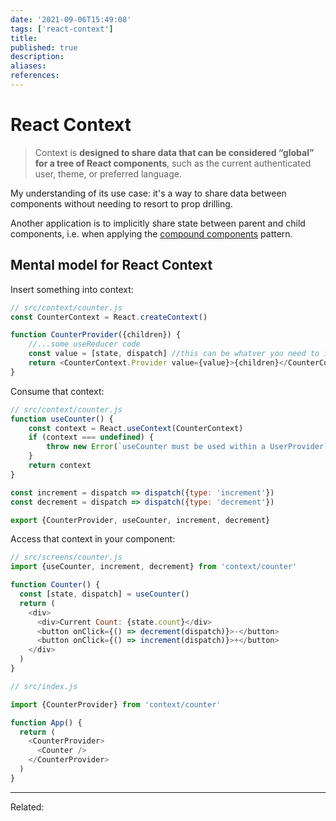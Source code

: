 ```yaml
---
date: '2021-09-06T15:49:08'
tags: ['react-context']
title: 
published: true
description:
aliases:
references:
---
```


# React Context
> Context is **designed to share data that can be considered “global” for a tree of React components**, such as the current authenticated user, theme, or preferred language.

My understanding of its use case: it's a way to share data between components without needing to resort to prop drilling.

Another application is to implicitly share state between parent and child components, i.e. when applying the [compound components](202109061436-compound-components.md) pattern.

## Mental model for React Context
Insert something into context:
```js
// src/context/counter.js
const CounterContext = React.createContext()

function CounterProvider({children}) {
  	//...some useReducer code
	const value = [state, dispatch] //this can be whatver you need to insert into context
	return <CounterContext.Provider value={value}>{children}</CounterContext.Provider>
}
```
Consume that context:
```js
// src/context/counter.js
function useCounter() {
	const context = React.useContext(CounterContext)
	if (context === undefined) {
		throw new Error(`useCounter must be used within a UserProvider`)	
	}
  	return context
}

const increment = dispatch => dispatch({type: 'increment'})
const decrement = dispatch => dispatch({type: 'decrement'})

export {CounterProvider, useCounter, increment, decrement}
```
Access that context in your component:
```js
// src/screens/counter.js
import {useCounter, increment, decrement} from 'context/counter'

function Counter() {
  const [state, dispatch] = useCounter()
  return (
    <div>
      <div>Current Count: {state.count}</div>
      <button onClick={() => decrement(dispatch)}>-</button>
      <button onClick={() => increment(dispatch)}>+</button>
    </div>
  )
}
```

```js
// src/index.js

import {CounterProvider} from 'context/counter'

function App() {
  return (
    <CounterProvider>
      <Counter />
    </CounterProvider>
  )
}
```


---
Related: